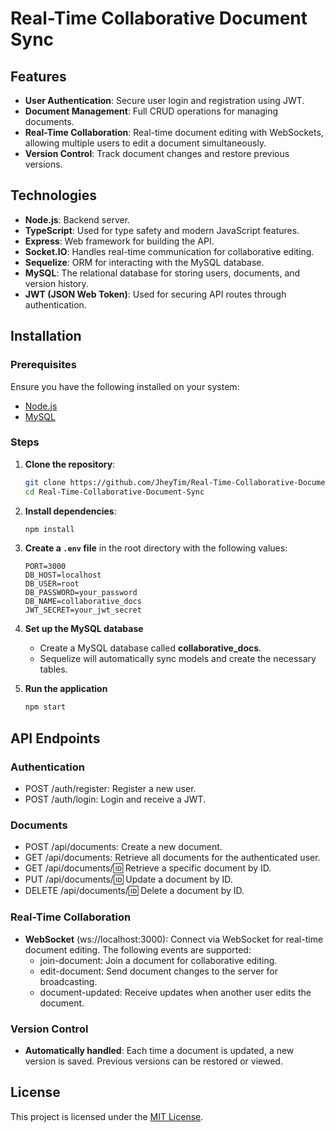 # Real-Time Collaborative Document Sync

## Features
* **User Authentication**: Secure user login and registration using JWT.
* **Document Management**: Full CRUD operations for managing documents.
* **Real-Time Collaboration**: Real-time document editing with WebSockets, allowing multiple users to edit a document simultaneously.
* **Version Control**: Track document changes and restore previous versions.

## Technologies
* **Node.js**: Backend server.
* **TypeScript**: Used for type safety and modern JavaScript features.
* **Express**: Web framework for building the API.
* **Socket.IO**: Handles real-time communication for collaborative editing.
* **Sequelize**: ORM for interacting with the MySQL database.
* **MySQL**: The relational database for storing users, documents, and version history.
* **JWT (JSON Web Token)**: Used for securing API routes through authentication.

## Installation

### Prerequisites
Ensure you have the following installed on your system:
* [Node.js](https://nodejs.org/)
* [MySQL](https://www.mysql.com/)

### Steps

1. **Clone the repository**:

    ```bash
    git clone https://github.com/JheyTim/Real-Time-Collaborative-Document-Sync.git
    cd Real-Time-Collaborative-Document-Sync
    ```

2. **Install dependencies**:

    ```bash
    npm install
    ```

3. **Create a `.env` file** in the root directory with the following values:

    ```env
    PORT=3000
    DB_HOST=localhost
    DB_USER=root
    DB_PASSWORD=your_password
    DB_NAME=collaborative_docs
    JWT_SECRET=your_jwt_secret
    ```

4. **Set up the MySQL database**
    * Create a MySQL database called **collaborative_docs**.
    * Sequelize will automatically sync models and create the necessary tables.

5. **Run the application**
    ```bash
    npm start
    ```

## API Endpoints

### Authentication
* POST /auth/register: Register a new user.
* POST /auth/login: Login and receive a JWT.

### Documents
* POST /api/documents: Create a new document.
* GET /api/documents: Retrieve all documents for the authenticated user.
* GET /api/documents/:id: Retrieve a specific document by ID.
* PUT /api/documents/:id: Update a document by ID.
* DELETE /api/documents/:id: Delete a document by ID.

### Real-Time Collaboration
* **WebSocket** (ws://localhost:3000): Connect via WebSocket for real-time document editing. The following events are supported:
    * join-document: Join a document for collaborative editing.
    * edit-document: Send document changes to the server for broadcasting.
    * document-updated: Receive updates when another user edits the document.

### Version Control
* **Automatically handled**: Each time a document is updated, a new version is saved. Previous versions can be restored or viewed.

## License
This project is licensed under the [MIT License](LICENSE).